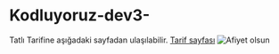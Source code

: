 # Kodluyoruz-dev3-
Tatlı Tarifine aşığadaki sayfadan ulaşılabilir.
<a href="index.html"> Tarif sayfası</a>
<img src="https://imgyukle.com/f/2021/12/03/k8Bsm6.jpg" alt="Afiyet olsun">
